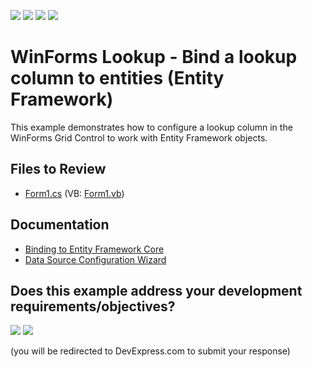 <!-- default badges list -->
![](https://img.shields.io/endpoint?url=https://codecentral.devexpress.com/api/v1/VersionRange/128625712/24.2.1%2B)
[![](https://img.shields.io/badge/Open_in_DevExpress_Support_Center-FF7200?style=flat-square&logo=DevExpress&logoColor=white)](https://supportcenter.devexpress.com/ticket/details/E924)
[![](https://img.shields.io/badge/📖_How_to_use_DevExpress_Examples-e9f6fc?style=flat-square)](https://docs.devexpress.com/GeneralInformation/403183)
[![](https://img.shields.io/badge/💬_Leave_Feedback-feecdd?style=flat-square)](#does-this-example-address-your-development-requirementsobjectives)
<!-- default badges end -->

# WinForms Lookup - Bind a lookup column to entities (Entity Framework)

This example demonstrates how to configure a lookup column in the WinForms Grid Control to work with Entity Framework objects.


## Files to Review

* [Form1.cs](./CS/EntitiesLookupWithEditing/Form1.cs) (VB: [Form1.vb](./VB/EntitiesLookupWithEditing/Form1.vb))


## Documentation

* [Binding to Entity Framework Core](https://docs.devexpress.com/WindowsForms/118049/common-features/data-binding/binding-to-entity-framework-core)
* [Data Source Configuration Wizard](https://docs.devexpress.com/WindowsForms/16633/common-features/data-binding/data-source-configuration-wizard)
<!-- feedback -->
## Does this example address your development requirements/objectives?

[<img src="https://www.devexpress.com/support/examples/i/yes-button.svg"/>](https://www.devexpress.com/support/examples/survey.xml?utm_source=github&utm_campaign=winforms-grid-bind-lookup-column-to-entity-framework&~~~was_helpful=yes) [<img src="https://www.devexpress.com/support/examples/i/no-button.svg"/>](https://www.devexpress.com/support/examples/survey.xml?utm_source=github&utm_campaign=winforms-grid-bind-lookup-column-to-entity-framework&~~~was_helpful=no)

(you will be redirected to DevExpress.com to submit your response)
<!-- feedback end -->
